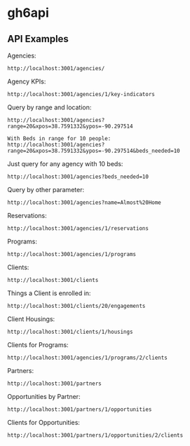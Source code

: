 # gh6api

## API Examples

Agencies:
```
http://localhost:3001/agencies/
```

Agency KPIs:
```
http://localhost:3001/agencies/1/key-indicators
```

Query by range and location:
```
http://localhost:3001/agencies?range=20&xpos=38.7591332&ypos=-90.297514

With Beds in range for 10 people:
http://localhost:3001/agencies?range=20&xpos=38.7591332&ypos=-90.297514&beds_needed=10
```

Just query for any agency with 10 beds:
```
http://localhost:3001/agencies?beds_needed=10
```

Query by other parameter:
```
http://localhost:3001/agencies?name=Almost%20Home
```

Reservations:
```
http://localhost:3001/agencies/1/reservations
```

Programs:
```
http://localhost:3001/agencies/1/programs
```

Clients:
```
http://localhost:3001/clients
```

Things a Client is enrolled in:
```
http://localhost:3001/clients/20/engagements
```

Client Housings:
```
http://localhost:3001/clients/1/housings
```

Clients for Programs:
```
http://localhost:3001/agencies/1/programs/2/clients
```

Partners:
```
http://localhost:3001/partners
```

Opportunities by Partner:
```
http://localhost:3001/partners/1/opportunities
```

Clients for Opportunities:
```
http://localhost:3001/partners/1/opportunities/2/clients
```
